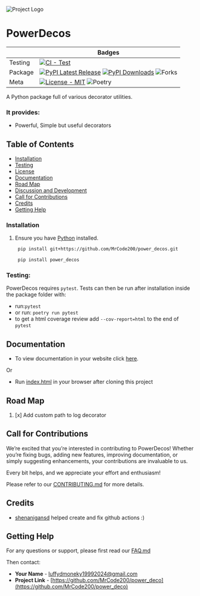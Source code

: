 ![Project Logo](https://imgs.search.brave.com/lPl-BWFfBCvh025FDErfp0uAWDvVYXzi_YjqXf3AjRM/rs:fit:860:0:0:0/g:ce/aHR0cHM6Ly9jZG5h/Lmljb25zY291dC5j/b20vaW1nL2V4Y2x1/c2l2ZS4xZTFiZTQ3/LnN2Zw)

# PowerDecos

|         |Badges                                                                                                                                                                                                                                                                                                                                                                                                                                                                                                                                                                        |
|---------|----------------------------------------------------------------------------------------------------------------------------------------------------------------------------------------------------------------------------------------------------------------------------------------------------------------------------------------------------------------------------------------------------------------------------------------------------------------------------------------------------------------------------------------------------------------------------------------|
| Testing | [![CI - Test](https://img.shields.io/codecov/c/github/MrCode200/power_decos?logo=codecov&label=Coverage)](https://app.codecov.io/github/MrCode200/power_decos)|
| Package | [![PyPI Latest Release](https://img.shields.io/pypi/v/power-decos)](https://pypi.org/project/power-decos/) [![PyPI Downloads](https://img.shields.io/pypi/dm/power-decos.svg?label=PyPI%20downloads)](https://pypi.org/project/power-decos/) ![Forks](https://img.shields.io/github/forks/MrCode200/power_decos?style=flat&label=Forks)
| Meta    |[![License - MIT](https://img.shields.io/github/license/MrCode200/power_decos)](https://github.com/MrCode200/power_decos/blob/main/LICENSE) ![Poetry](https://img.shields.io/badge/poetry-managed-blue)



A Python package full of various decorator utilities.


### It provides:

- Powerful, Simple but useful decorators

## Table of Contents

- [Installation](#installation)
- [Testing](#testing)
- [License](LICENSE.txt)
- [Documentation](#documentation)
- [Road Map](#road-map)
- [Discussion and Development](#discussion-and-development)
- [Call for Contributions](#call-for-contributions)
- [Credits](#credits)
- [Getting Help](#getting-help)

### Installation

1. Ensure you have [Python](https://www.python.org/) installed.

   ```bash
    pip install git+https://github.com/MrCode200/power_decos.git   
   ```
   ```bash
    pip install power_decos
   ```

### Testing:

PowerDecos requires `pytest`. Tests can then be run after installation inside the package folder with:
- run:`pytest`
- or run: `poetry run pytest`
- to get a html coverage review add `--cov-report=html` to the end of `pytest`

## Documentation

- To view documentation in your website click [here](https://rawcdn.githack.com/MrCode200/power_deco/2ae2dfe5ec7338010a98d0f27f0fd0e7c618eadd/docs/html/index.html).

Or

- Run [index.html](docs/html/index.html) in your browser after cloning this project


## Road Map

1. [x] Add custom path to log decorator


## Call for Contributions

We’re excited that you’re interested in contributing to PowerDecos! Whether you’re fixing bugs, adding new features, improving documentation, or simply suggesting enhancements, your contributions are invaluable to us.


Every bit helps, and we appreciate your effort and enthusiasm!

Please refer to our [CONTRIBUTING.md](CONTRIBUTING.md) for more details.

## Credits

- [shenanigansd](https://github.com/shenanigansd) helped create and fix github actions :)

## Getting Help

For any questions or support, please first read our [FAQ.md](FAQ.md)

Then contact:

- **Your Name** - [luffydmoneky19992024@gmail.com](mailto:luffydmoneky19992024@gmail.com)
- **Project Link** - [https://github.com/MrCode200/power_deco](https://github.com/MrCode200/power_deco)
